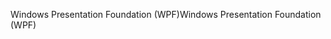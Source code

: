 <span data-ttu-id="d5d90-101">Windows Presentation Foundation (WPF)</span><span class="sxs-lookup"><span data-stu-id="d5d90-101">Windows Presentation Foundation (WPF)</span></span>